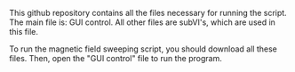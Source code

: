 This github repository contains all the files necessary for running the script.
The main file is: GUI control. All other files are subVI's, which are used in this file.

To run the magnetic field sweeping script, you should download all these files. Then, open the "GUI control" file to run the program.
